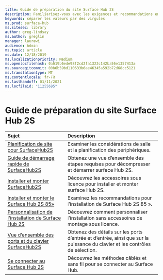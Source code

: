 ```yaml
---
title: Guide de préparation du site Surface Hub 2S
description: Familiarisez-vous avec les exigences et recommandations en matière de préparation de site pour Surface Hub 2S.
keywords: séparer les valeurs par des virgules
ms.prod: surface-hub
ms.sitesec: library
author: greg-lindsay
ms.author: greglin
manager: laurawi
audience: Admin
ms.topic: article
ms.date: 12/18/2019
ms.localizationpriority: Medium
ms.openlocfilehash: 0a619b6ede98f2cd2fa1322c142ba56e1357413a
ms.sourcegitcommit: 00b6b59bd110633b6ae46345a592b72d68cc5121
ms.translationtype: MT
ms.contentlocale: fr-FR
ms.lasthandoff: 01/11/2021
ms.locfileid: "11255695"
---
```

# Guide de préparation du site Surface Hub 2S

| Sujet | Description |
|:-------|:-------|
| [Planification de site pour SurfaceHub2S](surface-hub-2s-site-planning.md) | Examiner les considérations de salle et la planification des périphériques. |
| [Guide de démarrage rapide de SurfaceHub2S](surface-hub-2s-quick-start.md) | Obtenez une vue d’ensemble des étapes requises pour décompresser et démarrer surface Hub 2S. |
| [Installer et monter SurfaceHub2S](surface-hub-2s-install-mount.md) | Découvrez les accessoires sous licence pour installer et monter surface Hub 2S. |
| [Installer et monter le Surface Hub 2S 85»](surface-hub-2s-install-mount.md) | Examinez les recommandations pour l’installation de Surface Hub 2S 85 ». |
| [Personnalisation de l’installation de Surface Hub 2S](surface-hub-2s-custom-install.md) | Découvrez comment personnaliser l’installation sans accessoires de montage sous licence.|
| [Vue d’ensemble des ports et du clavier SurfaceHub2S](surface-hub-2s-port-keypad-overview.md) | Obtenez des détails sur les ports d’entrée et d’entrée, ainsi que sur la puissance du clavier et les contrôles de sélection. |
| [Se connecter au Surface Hub 2S](surface-hub-2s-connect.md) | Découvrez les méthodes câblés et sans fil pour se connecter au Surface Hub.|
